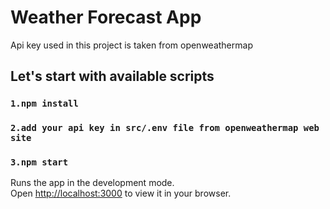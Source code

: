 # Weather Forecast App

Api key used in this project is taken from  openweathermap

## Let's start with available scripts

### `1.npm install`
### `2.add your api key in src/.env file from openweathermap web site`
### `3.npm start`

Runs the app in the development mode.\
Open [http://localhost:3000](http://localhost:3000) to view it in your browser.

 

 
 
